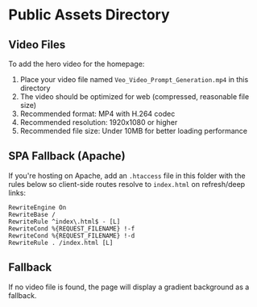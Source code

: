 # Public Assets Directory

## Video Files

To add the hero video for the homepage:

1. Place your video file named `Veo_Video_Prompt_Generation.mp4` in this directory
2. The video should be optimized for web (compressed, reasonable file size)
3. Recommended format: MP4 with H.264 codec
4. Recommended resolution: 1920x1080 or higher
5. Recommended file size: Under 10MB for better loading performance

## SPA Fallback (Apache)

If you're hosting on Apache, add an `.htaccess` file in this folder with the rules below so client-side routes resolve to `index.html` on refresh/deep links:

```
RewriteEngine On
RewriteBase /
RewriteRule ^index\.html$ - [L]
RewriteCond %{REQUEST_FILENAME} !-f
RewriteCond %{REQUEST_FILENAME} !-d
RewriteRule . /index.html [L]
```

## Fallback

If no video file is found, the page will display a gradient background as a fallback. 